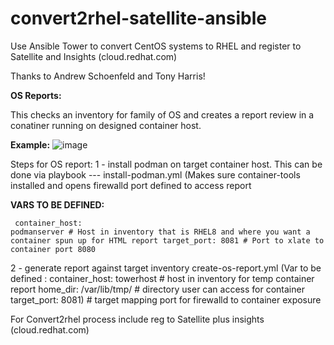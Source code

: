 # convert2rhel-satellite-ansible
Use Ansible Tower to convert CentOS systems to RHEL and register to Satellite and Insights (cloud.redhat.com)

Thanks to Andrew Schoenfeld and Tony Harris!

<B> OS Reports:</B>

This checks an inventory for family of OS and creates a report review in a conatiner running on designed container host.

<B>Example:</B>
![image](https://user-images.githubusercontent.com/17077661/120725650-4ca03c80-c48b-11eb-89b1-aca039e95f8b.png)


Steps for OS report:
 1 - install podman on target container host. This can be done via playbook --- install-podman.yml (Makes sure container-tools installed and opens firewalld port defined to access report
     
  <B>VARS TO BE DEFINED: </B>
     <pre class="line-number language-yaml"><code>
     container_host: podmanserver    # Host in inventory that is RHEL8 and where you want a container spun up for HTML report
     target_port: 8081               # Port to xlate to container port 8080 
     </code></pre>
 2 - generate report against target inventory  create-os-report.yml
     (Var to be defined :
      container_host: towerhost  # host in inventory for temp container report
      home_dir: /var/lib/tmp/ # directory user can access for container
      target_port: 8081) # target mapping port for firewalld to container exposure

 For Convert2rhel process include reg to Satellite plus insights (cloud.redhat.com)
 
